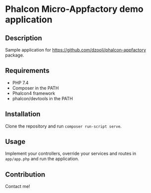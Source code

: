 # Phalcon Micro-Appfactory demo application

## Description

Sample application for https://github.com/dzooli/phalcon-appfactory package.

## Requirements

- PHP 7.4
- Composer in the PATH
- Phalcon4 framework
- phalcon/devtools in the PATH

## Installation

Clone the repository and run `composer run-script serve`.

## Usage

Implement your controllers, override your services and routes in `app/app.php` and run the application.

## Contribution

Contact me!
